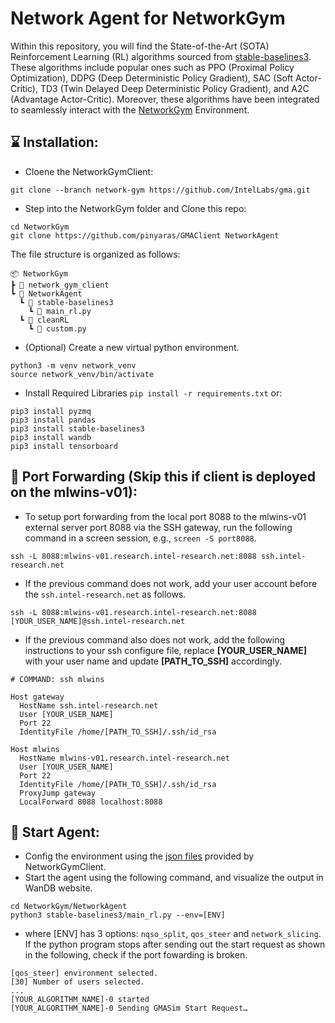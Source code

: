 # Network Agent for NetworkGym


Within this repository, you will find the State-of-the-Art (SOTA) Reinforcement Learning (RL) algorithms sourced from [stable-baselines3](https://stable-baselines3.readthedocs.io/en/master/). These algorithms include popular ones such as PPO (Proximal Policy Optimization), DDPG (Deep Deterministic Policy Gradient), SAC (Soft Actor-Critic), TD3 (Twin Delayed Deep Deterministic Policy Gradient), and A2C (Advantage Actor-Critic). Moreover, these algorithms have been integrated to seamlessly interact with the [NetworkGym](https://github.com/IntelLabs/gma/tree/network-gym) Environment.

## ⌛ Installation:
- Cloene the NetworkGymClient:
```
git clone --branch network-gym https://github.com/IntelLabs/gma.git
```
- Step into the NetworkGym folder and Clone this repo:
```
cd NetworkGym
git clone https://github.com/pinyaras/GMAClient NetworkAgent
```
The file structure is organized as follows:
```
📦 NetworkGym
┣ 📂 network_gym_client
┗ 📂 NetworkAgent
  ┗ 📂 stable-baselines3
    ┗ 📜 main_rl.py
  ┗ 📂 cleanRL
    ┗ 📜 custom.py
```

- (Optional) Create a new virtual python environment.
```
python3 -m venv network_venv
source network_venv/bin/activate
```
- Install Required Libraries `pip install -r requirements.txt` or:
```
pip3 install pyzmq
pip3 install pandas
pip3 install stable-baselines3
pip3 install wandb
pip3 install tensorboard
```

## 🔗 Port Forwarding (Skip this if client is deployed on the mlwins-v01):
- To setup port forwarding from the local port 8088 to the mlwins-v01 external server port 8088 via the SSH gateway, run the following command in a screen session, e.g., `screen -S port8088`.
``` 
ssh -L 8088:mlwins-v01.research.intel-research.net:8088 ssh.intel-research.net
```
- If the previous command does not work, add your user account before the `ssh.intel-research.net` as follows.
```
ssh -L 8088:mlwins-v01.research.intel-research.net:8088 [YOUR_USER_NAME]@ssh.intel-research.net
```
 - If the previous command also does not work, add the following instructions to your ssh configure file, replace **[YOUR_USER_NAME]** with your user name and update **[PATH_TO_SSH]** accordingly.
```
# COMMAND: ssh mlwins

Host gateway
  HostName ssh.intel-research.net
  User [YOUR_USER_NAME]
  Port 22
  IdentityFile /home/[PATH_TO_SSH]/.ssh/id_rsa

Host mlwins
  HostName mlwins-v01.research.intel-research.net
  User [YOUR_USER_NAME]
  Port 22
  IdentityFile /home/[PATH_TO_SSH]/.ssh/id_rsa
  ProxyJump gateway
  LocalForward 8088 localhost:8088
```

## 🚀 Start Agent:

- Config the environment using the [json files](https://github.com/IntelLabs/gma/tree/network-gym#%EF%B8%8F-configurable-file-format) provided by NetworkGymClient.
- Start the agent using the following command, and visualize the output in WanDB website.
```
cd NetworkGym/NetworkAgent
python3 stable-baselines3/main_rl.py --env=[ENV]
```
- where [ENV] has 3 options: `nqso_split`, `qos_steer` and `network_slicing`. If the python program stops after sending out the start request as shown in the following, check if the port fowarding is broken.
```
[qos_steer] environment selected.
[30] Number of users selected.
...
[YOUR_ALGORITHM_NAME]-0 started
[YOUR_ALGORITHM_NAME]-0 Sending GMASim Start Request…
```
